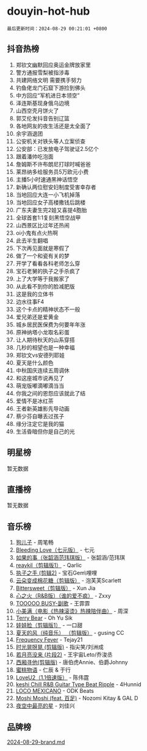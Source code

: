 # douyin-hot-hub

`最后更新时间：2024-08-29 00:21:01 +0800`

## 抖音热榜

1. 郑钦文幽默回应奥运金牌放家里
1. 警方通报雪梨被指涉毒
1. 共建网络文明 需要携手努力
1. 钓鱼佬龙门石窟下游捡到佛头
1. 中方回应“军机进日本领空”
1. 泽连斯基现身俄乌边境
1. 山西空壳月饼火了
1. 郭艾伦发抖音告别辽篮
1. 各地网友的夜生活还是太全面了
1. 余宇涵退团
1. 公安机关对铁头等人立案侦查
1. 公安部：已发放电子驾驶证2.5亿个
1. 跟着潘帅吃泡面
1. 詹姆斯不许布朗尼打球时喊爸爸
1. 莱昂纳多给服务员5万欧元小费
1. 主播5小时速通黑神话悟空
1. 新确认两位慰安妇制度受害幸存者
1. 当地回应大连一小飞机掉落
1. 当地回应女子高楼撒钱后跳楼
1. 广东夫妻生完2娃又喜提4胞胎
1. 全球首套1:1复刻黑悟空战甲
1. 山西景区比过年还热闹
1. oi小鬼有点火热啊
1. 此去半生翻唱
1. 下次再见面就是寒假了
1. 做了一个和瓷有关的梦
1. 开学了看看各科老师怎么穿
1. 宝石老舅的执子之手杀疯了
1. 上了大学等于我搬家了
1. 从此看不到你的脸减肥版
1. 这是我的立体书
1. 边水往事F4
1. 这个卡点的精神状态不一般
1. 爱兄弟还是爱黄金
1. 城乡居民医保费为何要年年涨
1. 原神纳塔小龙取名彩蛋
1. 让人期待秋天的山系穿搭
1. 几秒的相望也是一种幸福
1. 郑钦文vs安德列耶娃
1. 夏天是什么颜色
1. 中秋国庆连续五周调休
1. 和这座城市说再见了
1. 萌宠版嘟滴嘟滴当当
1. 你我之间的恩怨应该就此了结
1. 爱情不是冰红茶
1. 王者新英雄影先导动画
1. 蔡少芬自曝丢过孩子
1. 缘分注定它是我的猫
1. 生活昏暗但你是自己的光

## 明星榜

暂无数据

## 直播榜

暂无数据

## 音乐榜

1. [狗儿子](https://sf5-hl-cdn-tos.douyinstatic.com/obj/tos-cn-ve-2774/osvuItF7HhQ8nfz5BHDCMbu5ZOmgxBGtmcEpfn) - 周笔畅
1. [Bleeding Love（七元版）](https://sf5-hl-cdn-tos.douyinstatic.com/obj/tos-cn-ve-2774/oEgC9eZFHQ1MfSRnrfkzFp8AayDWqAQMABBgUs) - 七元
1. [如果的事（张韶涵范玮琪版）](https://sf5-hl-cdn-tos.douyinstatic.com/obj/tos-cn-ve-2774/owI7MDDyzHddFIDNOFiTf8qYP1fafEiAgmjsCv) - 张韶涵/范玮琪
1. [reaykil（剪辑版1）](https://sf3-cdn-tos.douyinstatic.com/obj/tos-cn-ve-2774/osSIWpEdiiBoAWKQMsIBhmw1wUEJn5z20ANfA9) - Qarlic
1. [执子之手 (剪辑2)](https://sf5-hl-cdn-tos.douyinstatic.com/obj/tos-cn-ve-2774/oUoZLQjCc31XzqsBnBQUNgeKtYPBcgbFDwtfcu) - 宝石Gem\哩哩
1. [云朵变成棉花糖（剪辑版）](https://sf5-hl-cdn-tos.douyinstatic.com/obj/tos-cn-ve-2774/o8LC84GQLALFfXeyJmh8KE61byVQYMMeAZLfEI) - 泡芙芙Scarlett
1. [Bittersweet（剪辑版）](https://sf5-hl-cdn-tos.douyinstatic.com/obj/tos-cn-ve-2774/oIR5xcAceFQosUeHXGzNQpCesIBELaANA2RYoJ) - Xun Jia
1. [心之火（R&B版）（谁的爱不疯）](https://sf3-cdn-tos.douyinstatic.com/obj/tos-cn-ve-2774/okemkEDaIBBE3OosftCgMxlFkLQZRw37t36ZQv) - Zxxy
1. [TOOOOO BUSY-副歌](https://sf5-hl-cdn-tos.douyinstatic.com/obj/tos-cn-ve-2774/o0fmjGZetNDjSM5EimFs2QlzBg30YgByJMRQrC) - 王霏霏
1. [小美满（电影《热辣滚烫》热辣陪伴曲）](https://sf3-cdn-tos.douyinstatic.com/obj/tos-cn-ve-2774/o0GAn2lSgfZIDUgtevCGDQYnFg4CwnrBaxbTZL) - 周深
1. [Terry Bear](https://sf5-hl-cdn-tos.douyinstatic.com/obj/tos-cn-ve-2774/oY98zQoBzAv3LMriiCP1nBInWAHWfS2wisMjSc) - Oh Yu Sik
1. [娃娃脸（剪辑版1）](https://sf3-cdn-tos.douyinstatic.com/obj/tos-cn-ve-2774/oIimSCgQoNUePTAZ1Ba7TeADY4KetGYsVFeaaB) - 一口甜
1. [夏天的风（纯音乐） （剪辑版）](https://sf6-cdn-tos.douyinstatic.com/obj/tos-cn-ve-2774/oUzLjBZZFQAoNRmGokEeD5zfQCObp6UeFAnTa6) - gusing CC
1. [Frequency Fever](https://sf5-hl-cdn-tos.douyinstatic.com/obj/tos-cn-ve-2774/os94PCgvfCQSGh1ogDZmrFB6eEACFtZXwHEYHh) - Tejay21
1. [时光晃呀晃 (剪辑版)](https://sf5-hl-cdn-tos.douyinstatic.com/obj/tos-cn-ve-2774/o8ACeQem3gwI1x3GIYGAfKG0LJebKFRJDwRwyW) - 指尖笑/刘洲成
1. [若月亮没来 (片段2)](https://sf5-hl-cdn-tos.douyinstatic.com/obj/tos-cn-ve-2774/ocQavLLjkCOeDxGyYeIMGgNAIwJ0QXE1Ve3Fzv) - 王宇宙Leto/乔浚丞
1. [西厢寻他(剪辑版)](https://sf5-hl-cdn-tos.douyinstatic.com/obj/tos-cn-ve-2774/oUsAVfAQKlRNxEv5qxvIB8o5qmIWUcXbzJKJhw) - 唐伯虎Annie、伯爵Johnny
1. [蜜桃物语](https://sf5-hl-cdn-tos.douyinstatic.com/obj/tos-cn-ve-2774/oIhOSCZtIACtYU4XQkngiW9kCBfVD1Fz9IYeqL) - 仁辰 & 于行
1. [LoveU2（1.1倍速版）](https://sf3-cdn-tos.douyinstatic.com/obj/tos-cn-ve-2774/oQMeDffLaEmgMwgCOEMAFCI6INzoFPgWdD0rsa) - 陈伟霆
1. [keshi Chill R&B Guitar Type Beat Ripple](https://sf5-hl-cdn-tos.douyinstatic.com/obj/tos-cn-ve-2774/okQIfmitAB3HpgZQo0YCEFEACcDhQngn0fkFIC) - 4Hunnid
1. [LOCO MEXICANO](https://sf3-cdn-tos.douyinstatic.com/obj/tos-cn-ve-2774/owxVoxJorA4ILBfsMAjU6t7O1xW9w0tS7EYzh6) - ODK Beats
1. [Moshi Moshi (feat. 百足)](https://sf5-hl-cdn-tos.douyinstatic.com/obj/tos-cn-ve-2774/ooJjIHi8hVoNioNtAOBBMJ13sqywJAGW1piyfb) - Nozomi Kitay & GAL D
1. [夜空中最亮的星](https://sf3-cdn-tos.douyinstatic.com/obj/tos-cn-ve-2774/o4IfgGwqqnFeXEMGaS8JBzJAdayAaCeoxqbjCD) - 刘佳兴

## 品牌榜

[2024-08-29-brand.md](2024-08-29-brand.md)
